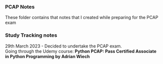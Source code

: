 ### PCAP Notes  
These folder contains that notes that I created while preparing for the PCAP exam


### Study Tracking notes

29th March 2023 - Decided to undertake the PCAP exam.  
  Going through the Udemy course: **Python PCAP: Pass Certified Associate in Python Programming by Adrian Wiech**
